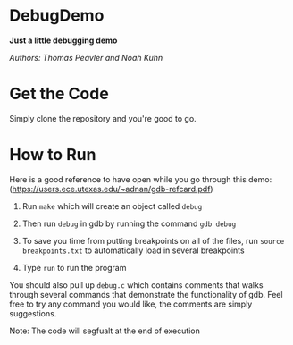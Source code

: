 # DebugDemo

**Just a little debugging demo**

*Authors: Thomas Peavler and Noah Kuhn*

# Get the Code
Simply clone the repository and you're good to go.

# How to Run
Here is a good reference to have open while you go through
this demo: (https://users.ece.utexas.edu/~adnan/gdb-refcard.pdf)

1) Run `make` which will create an object called `debug`

2) Then run `debug` in gdb by running the command `gdb debug`

3) To save you time from putting breakpoints on all of the files, 
run `source breakpoints.txt` to automatically load in several
breakpoints

4) Type `run` to run the program

You should also pull up `debug.c` which contains comments that
walks through several commands that demonstrate the functionality
of gdb. Feel free to try any command you would like, the comments
are simply suggestions.

Note: The code will segfualt at the end of execution


